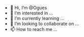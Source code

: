- 👋 Hi, I’m @Ogues
- 👀 I’m interested in ...
- 🌱 I’m currently learning ...
- 💞️ I’m looking to collaborate on ...
- 📫 How to reach me ...

<!---
Ogues/Ogues is a ✨ special ✨ repository because its `README.md` (this file) appears on your GitHub profile.
You can click the Preview link to take a look at your changes.
--->
